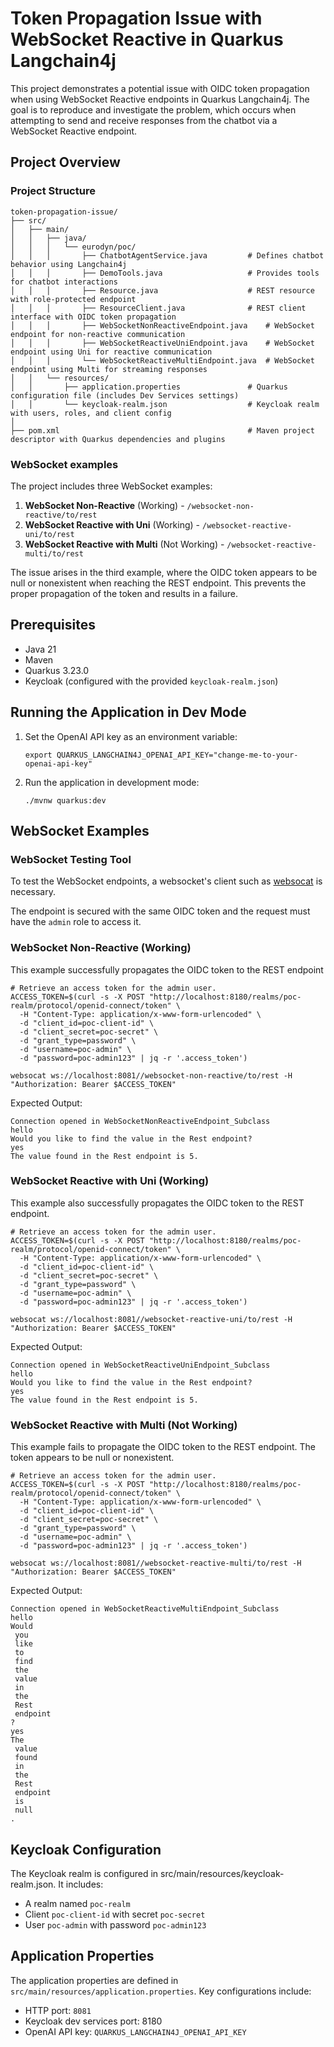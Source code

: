 # Token Propagation Issue with WebSocket Reactive in Quarkus Langchain4j

This project demonstrates a potential issue with OIDC token propagation when using WebSocket Reactive endpoints in
Quarkus Langchain4j. The goal is to reproduce and investigate the problem, which occurs when attempting to send and
receive responses from the chatbot via a WebSocket Reactive endpoint.

## Project Overview

### Project Structure
```
token-propagation-issue/
├── src/
│   ├── main/
│   │   ├── java/
│   │   │   └── eurodyn/poc/
│   │   │       ├── ChatbotAgentService.java         # Defines chatbot behavior using Langchain4j
│   │   │       ├── DemoTools.java                   # Provides tools for chatbot interactions
│   │   │       ├── Resource.java                    # REST resource with role-protected endpoint
│   │   │       ├── ResourceClient.java              # REST client interface with OIDC token propagation
│   │   │       ├── WebSocketNonReactiveEndpoint.java    # WebSocket endpoint for non-reactive communication
│   │   │       ├── WebSocketReactiveUniEndpoint.java    # WebSocket endpoint using Uni for reactive communication
│   │   │       └── WebSocketReactiveMultiEndpoint.java  # WebSocket endpoint using Multi for streaming responses
│   │   └── resources/
│   │       ├── application.properties               # Quarkus configuration file (includes Dev Services settings)
│   │       └── keycloak-realm.json                  # Keycloak realm with users, roles, and client config
│
├── pom.xml                                          # Maven project descriptor with Quarkus dependencies and plugins
```

### WebSocket examples
The project includes three WebSocket examples:

1. **WebSocket Non-Reactive** (Working) - `/websocket-non-reactive/to/rest`
2. **WebSocket Reactive with Uni** (Working) - `/websocket-reactive-uni/to/rest`
3. **WebSocket Reactive with Multi** (Not Working) - `/websocket-reactive-multi/to/rest`

The issue arises in the third example, where the OIDC token appears to be null or nonexistent when reaching the REST
endpoint. This prevents the proper propagation of the token and results in a failure.

## Prerequisites

- Java 21
- Maven
- Quarkus 3.23.0
- Keycloak (configured with the provided `keycloak-realm.json`)

## Running the Application in Dev Mode

1. Set the OpenAI API key as an environment variable:
   ```shell
   export QUARKUS_LANGCHAIN4J_OPENAI_API_KEY="change-me-to-your-openai-api-key"
   ```

2. Run the application in development mode:
   ```shell
   ./mvnw quarkus:dev
   ```
## WebSocket Examples

### WebSocket Testing Tool
To test the WebSocket endpoints, a websocket's client such as [websocat](https://github.com/vi/websocat) is necessary.

The endpoint is secured with the same OIDC token and the request must have the `admin` role to access it.

### WebSocket Non-Reactive (Working)
This example successfully propagates the OIDC token to the REST endpoint
```shell script
# Retrieve an access token for the admin user.
ACCESS_TOKEN=$(curl -s -X POST "http://localhost:8180/realms/poc-realm/protocol/openid-connect/token" \
  -H "Content-Type: application/x-www-form-urlencoded" \
  -d "client_id=poc-client-id" \
  -d "client_secret=poc-secret" \
  -d "grant_type=password" \
  -d "username=poc-admin" \
  -d "password=poc-admin123" | jq -r '.access_token')  

websocat ws://localhost:8081//websocket-non-reactive/to/rest -H "Authorization: Bearer $ACCESS_TOKEN"
```

Expected Output:
```
Connection opened in WebSocketNonReactiveEndpoint_Subclass
hello
Would you like to find the value in the Rest endpoint?
yes
The value found in the Rest endpoint is 5.

```

### WebSocket Reactive with Uni (Working)
This example also successfully propagates the OIDC token to the REST endpoint.
```shell script
# Retrieve an access token for the admin user.
ACCESS_TOKEN=$(curl -s -X POST "http://localhost:8180/realms/poc-realm/protocol/openid-connect/token" \
  -H "Content-Type: application/x-www-form-urlencoded" \
  -d "client_id=poc-client-id" \
  -d "client_secret=poc-secret" \
  -d "grant_type=password" \
  -d "username=poc-admin" \
  -d "password=poc-admin123" | jq -r '.access_token')  

websocat ws://localhost:8081//websocket-reactive-uni/to/rest -H "Authorization: Bearer $ACCESS_TOKEN"
```

Expected Output:
```
Connection opened in WebSocketReactiveUniEndpoint_Subclass
hello
Would you like to find the value in the Rest endpoint?
yes
The value found in the Rest endpoint is 5.
```

### WebSocket Reactive with Multi (Not Working)

This example fails to propagate the OIDC token to the REST endpoint. The token appears to be null or nonexistent.
```shell script
# Retrieve an access token for the admin user.
ACCESS_TOKEN=$(curl -s -X POST "http://localhost:8180/realms/poc-realm/protocol/openid-connect/token" \
  -H "Content-Type: application/x-www-form-urlencoded" \
  -d "client_id=poc-client-id" \
  -d "client_secret=poc-secret" \
  -d "grant_type=password" \
  -d "username=poc-admin" \
  -d "password=poc-admin123" | jq -r '.access_token')  

websocat ws://localhost:8081//websocket-reactive-multi/to/rest -H "Authorization: Bearer $ACCESS_TOKEN"
```

Expected Output:
```
Connection opened in WebSocketReactiveMultiEndpoint_Subclass
hello
Would
 you
 like
 to
 find
 the
 value
 in
 the
 Rest
 endpoint
?
yes
The
 value
 found
 in
 the
 Rest
 endpoint
 is
 null
.

```

## Keycloak Configuration

The Keycloak realm is configured in src/main/resources/keycloak-realm.json. It includes:
- A realm named `poc-realm`
- Client `poc-client-id` with secret `poc-secret`
- User `poc-admin` with password `poc-admin123`

## Application Properties
The application properties are defined in `src/main/resources/application.properties`. Key configurations include:
- HTTP port: `8081`
- Keycloak dev services port: 8180
- OpenAI API key: `QUARKUS_LANGCHAIN4J_OPENAI_API_KEY`
